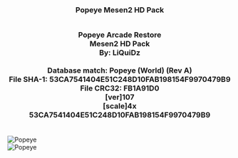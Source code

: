 <h3 align="center"; font-size="13px";>





Popeye Mesen2 HD Pack <br>
<br>


Popeye Arcade Restore<br>
Mesen2 HD Pack<br>
By: LiQuiDz<br>
<br>
Database match: Popeye (World) (Rev A)<br>
File SHA-1: 53CA7541404E51C248D10FAB198154F9970479B9<br>
File CRC32: FB1A91D0<br>
[ver]107<br>
[scale]4x<br>
<supportedRom>53CA7541404E51C248D10FAB198154F9970479B9<br>
<br>
  </h3> 
<img src="http://liquidz.speedpost.net/OnlinePhoto/GitHub/HDNES-Popeye/Popeye1.jpg" align="center" alt="Popeye" border="0">

<br>
<img src="http://liquidz.speedpost.net/OnlinePhoto/GitHub/HDNES-Popeye/Popeye2.jpg" align="center" alt="Popeye" border="0">

<br>


